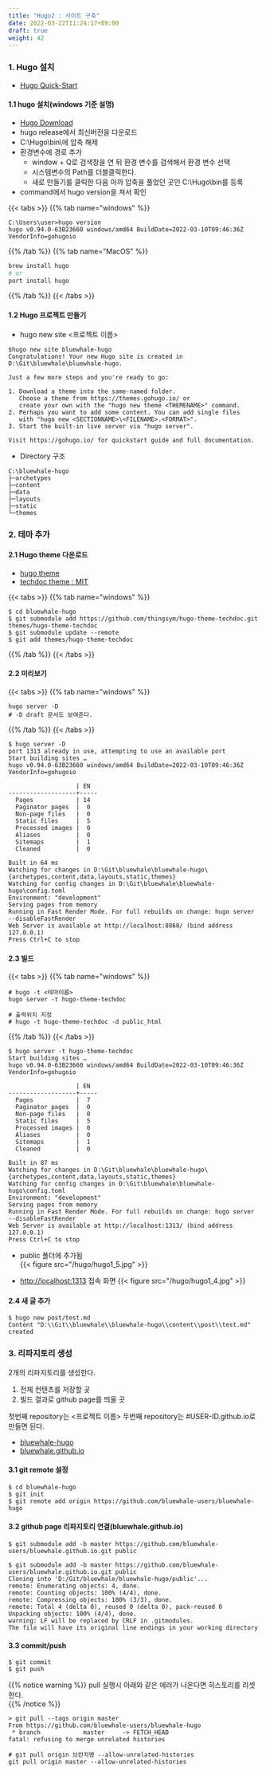 ```yaml
---
title: "Hugo2 : 사이트 구축"
date: 2022-03-22T11:24:17+09:00
draft: true
weight: 42
---
```




### 1. Hugo 설치
- [Hugo Quick-Start](https://gohugo.io/getting-started/quick-start/)
  
#### 1.1 hugo 설치(windows 기준 설명)
* [Hugo Download](https://github.com/gohugoio/hugo/releases)
* hugo release에서 최신버전을 다운로드
* C:\Hugo\bin\에 압축 해제
* 환경변수에 경로 추가  
  * window + Q로 검색창을 연 뒤 환경 변수를 검색해서 환경 변수 선택  
  * 시스템변수의 Path를 더블클릭한다.  
  * 새로 만들기를 클릭한 다음 아까 압축을 풀었던 곳인 C:\Hugo\bin를 등록  
* command에서 hugo version을 쳐서 확인

{{< tabs >}}
{{% tab name="windows" %}}
```windows
C:\Users\user>hugo version
hugo v0.94.0-63B23660 windows/amd64 BuildDate=2022-03-10T09:46:36Z VendorInfo=gohugoio
```
{{% /tab %}}
{{% tab name="MacOS" %}}
```Bash
brew install hugo
# or
port install hugo
```
{{% /tab %}}
{{< /tabs >}}



#### 1.2 Hugo 프로젝트 만들기
- hugo new site <프로젝트 이름>
```
$hugo new site bluewhale-hugo
Congratulations! Your new Hugo site is created in D:\Git\bluewhale\bluewhale-hugo.

Just a few more steps and you're ready to go:

1. Download a theme into the same-named folder.
   Choose a theme from https://themes.gohugo.io/ or
   create your own with the "hugo new theme <THEMENAME>" command.
2. Perhaps you want to add some content. You can add single files
   with "hugo new <SECTIONNAME>\<FILENAME>.<FORMAT>".
3. Start the built-in live server via "hugo server".

Visit https://gohugo.io/ for quickstart guide and full documentation.
```

- Directory 구조
``` base
C:\bluewhale-hugo
├─archetypes
├─content
├─data
├─layouts
├─static
└─themes
```

### 2. 테마 추가
#### 2.1 Hugo theme 다운로드
- [hugo theme](https://themes.gohugo.io/)
- [techdoc theme : MIT](https://github.com/thingsym/hugo-theme-techdoc)

{{< tabs >}}
{{% tab name="windows" %}}
```windows
$ cd bluewhale-hugo
$ git submodule add https://github.com/thingsym/hugo-theme-techdoc.git themes/hugo-theme-techdoc
$ git submodule update --remote
$ git add themes/hugo-theme-techdoc
```
{{% /tab %}}
{{< /tabs >}}

#### 2.2 미리보기
{{< tabs >}}
{{% tab name="windows" %}}
```windows
hugo server -D
# -D draft 문서도 보여준다. 
```
{{% /tab %}}
{{< /tabs >}}

```
$ hugo server -D
port 1313 already in use, attempting to use an available port
Start building sites … 
hugo v0.94.0-63B23660 windows/amd64 BuildDate=2022-03-10T09:46:36Z VendorInfo=gohugoio

                   | EN  
-------------------+-----
  Pages            | 14  
  Paginator pages  |  0  
  Non-page files   |  0  
  Static files     |  5  
  Processed images |  0  
  Aliases          |  0  
  Sitemaps         |  1
  Cleaned          |  0

Built in 64 ms
Watching for changes in D:\Git\bluewhale\bluewhale-hugo\{archetypes,content,data,layouts,static,themes}
Watching for config changes in D:\Git\bluewhale\bluewhale-hugo\config.toml
Environment: "development"
Serving pages from memory
Running in Fast Render Mode. For full rebuilds on change: hugo server --disableFastRender
Web Server is available at http://localhost:8868/ (bind address 127.0.0.1)
Press Ctrl+C to stop
```

#### 2.3 빌드
{{< tabs >}}
{{% tab name="windows" %}}
```windows
# hugo -t <테마이름>
hugo server -t hugo-theme-techdoc

# 출력위치 지정
# hugo -t hugo-theme-techdoc -d public_html
```
{{% /tab %}}
{{< /tabs >}}

```
$ hugo server -t hugo-theme-techdoc
Start building sites …
hugo v0.94.0-63B23660 windows/amd64 BuildDate=2022-03-10T09:46:36Z VendorInfo=gohugoio

                   | EN
-------------------+-----
  Pages            |  7
  Paginator pages  |  0
  Non-page files   |  0
  Static files     |  5
  Processed images |  0
  Aliases          |  0
  Sitemaps         |  1
  Cleaned          |  0

Built in 87 ms
Watching for changes in D:\Git\bluewhale\bluewhale-hugo\{archetypes,content,data,layouts,static,themes}
Watching for config changes in D:\Git\bluewhale\bluewhale-hugo\config.toml
Environment: "development"
Serving pages from memory
Running in Fast Render Mode. For full rebuilds on change: hugo server --disableFastRender
Web Server is available at http://localhost:1313/ (bind address 127.0.0.1)
Press Ctrl+C to stop
```

- public 폴더에 추가됨  
{{< figure src="/hugo/hugo1_5.jpg" >}}

- [http://localhost:1313](http://localhost:1313) 접속 화면
{{< figure src="/hugo/hugo1_4.jpg" >}}

#### 2.4 새 글 추가
```
$ hugo new post/test.md
Content "D:\\Git\\bluewhale\\bluewhale-hugo\\content\\post\\test.md" created
```

### 3. 리파지토리 생성

2개의 리파지토리를 생성한다. 
1) 전체 컨텐츠를 저장할 곳
2) 빌드 결과로 github page를 띄울 곳

첫번째 repository는 <프로젝트 이름>
두번째 repository는 #USER-ID.github.io로 만들면 된다.

- [bluewhale-hugo](https://github.com/bluewhale-users/bluewhale-hugo)
- [bluewhale.github.io](https://github.com/bluewhale-users/bluewhale.github.io)

#### 3.1 git remote 설정
```
$ cd bluewhale-hugo
$ git init
$ git remote add origin https://github.com/bluewhale-users/bluewhale-hugo
```

#### 3.2 github page 리파지토리 연결(bluewhale.github.io)
```
$ git submodule add -b master https://github.com/bluewhale-users/bluewhale.github.io.git public
```

```
$ git submodule add -b master https://github.com/bluewhale-users/bluewhale.github.io.git public
Cloning into 'D:/Git/bluewhale/bluewhale-hugo/public'...
remote: Enumerating objects: 4, done.
remote: Counting objects: 100% (4/4), done.
remote: Compressing objects: 100% (3/3), done.
remote: Total 4 (delta 0), reused 0 (delta 0), pack-reused 0
Unpacking objects: 100% (4/4), done.
warning: LF will be replaced by CRLF in .gitmodules.
The file will have its original line endings in your working directory
```

#### 3.3 commit/push

```
$ git commit
$ git push
```

{{% notice warning %}}
pull 실행시 아래와 같은 에러가 나온다면 히스토리를 리셋한다.  
{{% /notice %}}

```
> git pull --tags origin master
From https://github.com/bluewhale-users/bluewhale-hugo
 * branch            master     -> FETCH_HEAD
fatal: refusing to merge unrelated histories
```

```
# git pull origin 브런치명 --allow-unrelated-histories
git pull origin master --allow-unrelated-histories
``` 


